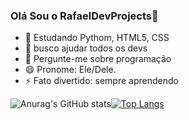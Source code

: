 ### Olá Sou o RafaelDevProjects👋

- 🌱 Estudando Pythom, HTML5, CSS
- 🤔 busco ajudar todos os devs
- 💬 Pergunte-me sobre programação
- 😄 Pronome: Ele/Dele.
- ⚡ Fato divertido: sempre aprendendo

![Anurag's GitHub stats](https://github-readme-stats.vercel.app/api?username=RafaelDevProjects&show_icons=true&theme=radical)[![Top Langs](https://github-readme-stats.vercel.app/api/top-langs/?username=RafaelDevProjects&layout=compact)](https://github.com/anuraghazra/github-readme-stats)


